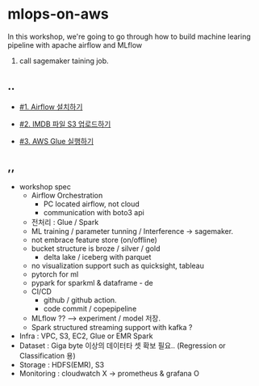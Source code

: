 # mlops-on-aws

In this workshop, we're going to go through how to build machine learing pipeline with apache airflow and MLflow


1. call sagemaker taining job.














    


## .. ##

* [#1. Airflow 설치하기](https://github.com/gnosia93/airflow-on-aws/blob/main/tutorial/airflow-on-pc.md)

* [#2. IMDB 파일 S3 업로드하기](https://github.com/gnosia93/airflow-on-aws/blob/main/tutorial/airflow_s3.md)

* [#3. AWS Glue 실행하기](https://github.com/gnosia93/airflow-on-aws/blob/main/tutorial/airflow_glue.md)


## ,, ##

* workshop spec
  - Airflow Orchestration
      - PC located airflow, not cloud
      - communication with boto3 api 
  - 전처리 : Glue / Spark
  - ML training / parameter tunning / Interference -> sagemaker.
  - not embrace feature store (on/offline)
  - bucket structure is broze / silver / gold
    - delta lake / iceberg with parquet
  - no visualization support such as quicksight, tableau
  - pytorch for ml
  - pypark for sparkml & dataframe - de
  - CI/CD
      - github / github action.
      - code commit / copepipeline
  - MLflow ?? --> experiment / model 저장.
  - Spark structured streaming support with kafka ? 
* Infra : VPC, S3, EC2, Glue or EMR Spark
* Dataset : Giga byte 이상의 데이터타 셋 확보 필요.. (Regression or Classification 용)
* Storage : HDFS(EMR), S3
* Monitoring : cloudwatch X -> prometheus & grafana O
